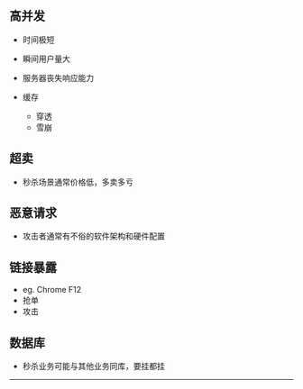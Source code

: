 ## 高并发

* 时间极短
* 瞬间用户量大

* 服务器丧失响应能力
* 缓存
    * 穿透
    * 雪崩

## 超卖

* 秒杀场景通常价格低，多卖多亏

## 恶意请求

* 攻击者通常有不俗的软件架构和硬件配置

## 链接暴露

* eg. Chrome F12
* 抢单
* 攻击

## 数据库

* 秒杀业务可能与其他业务同库，要挂都挂

---
